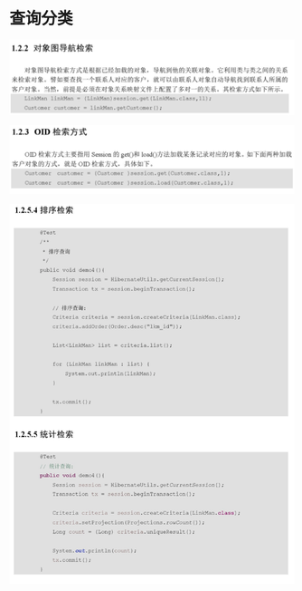 # 查询分类

![](../../../../.gitbook/assets/image%20%288%29.png)

![](../../../../.gitbook/assets/image%20%2854%29.png)

![](../../../../.gitbook/assets/image%20%2856%29.png)

## 




